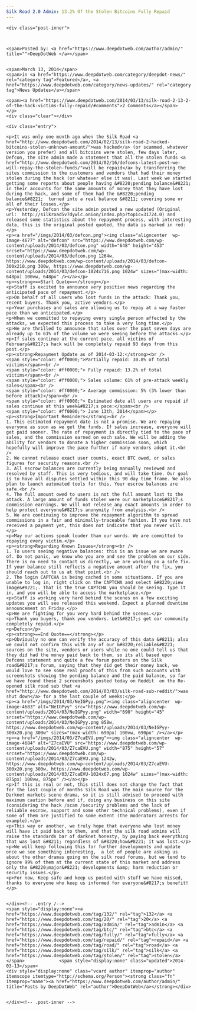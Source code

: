 ```yaml
---
Silk Road 2.0 Admin: 13.2% Of the Stolen Bitcoins Fully Repaid
---
```

<article class="post-listing post-4675 post type-post status-publish format-standard has-post-thumbnail hentry  tag-1436tag-admin tag-btc tag-fully tag-repaid tag-road tag-silk tag-stolen">
    
    <div class="post-inner">
    
    
        
    <span>Posted by: <a href="https://www.deepdotweb.com/author/admin/" title="">DeepDotWeb </a></span>
    
    
    <span>March 13, 2014</span>
    <span>in <a href="https://www.deepdotweb.com/category/deepdot-news/" rel="category tag">Featured</a>, <a href="https://www.deepdotweb.com/category/news-updates/" rel="category tag">News Updates</a></span>
    
    <span><a href="https://www.deepdotweb.com/2014/03/13/silk-road-2-13-2-of-the-hack-victims-fully-repaid/#comments">2 Comments</a></span>
    </p>
    <div class="clear"></div>
    
    <div class="entry">
    
    <p>It was only one month ago when the Silk Road <a href="http://www.deepdotweb.com/2014/02/13/silk-road-2-hacked-bitcoins-stolen-unknown-amount/">was hacked</a> (or scammed, whatever version you prefer) and all bitcoins were stolen, few days later, Defcon, the site admin made a statement that all the stolen funds <a href="http://www.deepdotweb.com/2014/02/16/defcons-latest-post-we-will-repay-the-stolen-funds/">will be repaid</a> by transferring the sites commission to the customers and vendors that had their money stolen during the hack (or whatever else it was). Last week we started getting some reports about people having &#8220;pending balance&#8221; in their accounts for the same amounts of money that they have lost during the hack, and some of them had the &#8220;pending balance&#8221;  turned into a real balance &#8211; covering some or all of their losses.</p>
    <p>Yesterday, Defcon the site admin posted a new updated (Original url:  http://silkroad5v7dywlc.onion/index.php?topic=31724.0) and released some statistics about the repayment process, with interesting data, this is the original posted quoted, the data is marked in red:</p>
    <p><a href="/imgs/2014/03/defcon.png"><img class="aligncenter  wp-image-4677" alt="defcon" src="https://www.deepdotweb.com/wp-content/uploads/2014/03/defcon.png" width="648" height="453" srcset="https://www.deepdotweb.com/wp-content/uploads/2014/03/defcon.png 1264w, https://www.deepdotweb.com/wp-content/uploads/2014/03/defcon-300x210.png 300w, https://www.deepdotweb.com/wp-content/uploads/2014/03/defcon-1024x716.png 1024w" sizes="(max-width: 648px) 100vw, 648px" /></a></p>
    <p><strong>==Start Quote==</strong></p>
    <p>Staff is excited to announce very positive news regarding the anticipated pace of repayment.</p>
    <p>On behalf of all users who lost funds in the attack: Thank you, recent buyers. Thank you, active vendors.</p>
    <p>Your purchases and sales are allowing us to repay at a way faster pace than we anticipated.</p>
    <p>When we committed to repaying every single person affected by the attacks, we expected this process to take a very long time.</p>
    <p>We are thrilled to announce that sales over the past seven days are already up to 61% of the volume we were seeing before the attacks.</p>
    <p>If sales continue at the current pace, all victims of February&#8217;s hack will be completely repaid 93 days from this post.</p>
    <p><strong>Repayment Update as of 2014-03-12:</strong><br />
    <span style="color: #ff0000;">Partially repaid: 30.8% of total victims</span><br />
    <span style="color: #ff0000;"> Fully repaid: 13.2% of total victims</span><br />
    <span style="color: #ff0000;"> Sales volume: 61% of pre-attack weekly sales</span><br />
    <span style="color: #ff0000;"> Average commission: 5% (3% lower than before attack)</span><br />
    <span style="color: #ff0000;"> Estimated date all users are repaid if sales continue at this week&#8217;s pace:</span><br />
    <span style="color: #ff0000;"> June 13th, 2014</span></p>
    <p><strong>Important Reminders</strong><br />
    1. This estimated repayment date is not a promise. We are repaying everyone as soon as we get the funds. If sales increase, everyone will get paid sooner. The rate of repayment is directly tied to the pace of sales, and the commission earned on each sale. We will be adding the ability for vendors to donate a higher commission soon, which hopefully will improve the pace further if many vendors adopt it.<br />
    2. We cannot release exact user counts, exact BTC owed, or sales figures for security reasons.<br />
    3. All escrow balances are currently being manually reviewed and resolved by staff. This is very tedious, and will take time. Our goal is to have all disputes settled within this 90 day time frame. We also plan to launch automated tools for this. Your escrow balances are safe.<br />
    4. The full amount owed to users is not the full amount lost to the attack. A large amount of funds stolen were our marketplace&#8217;s commission earnings. We will not release any exact amounts in order to help protect everyone&#8217;s anonymity from analysis.<br />
    5. We are continuing to improve the repayment algorithm to spread commissions in a fair and minimally-traceable fashion. If you have not received a payment yet, this does not indicate that you never will.</p>
    <p>May our actions speak louder than our words. We are committed to repaying every victim.</p>
    <p><strong>Regarding Known Issues</strong><br />
    1. To users seeing negative balances: this is an issue we are aware of. Do not panic, we know who you are and see the problem on our side. There is no need to contact us directly, we are working on a safe fix. If your balance still reflects a negative amount after the fix, you should reach out to us at that point.<br />
    2. The login CAPTCHA is being cached in some situations. If you are unable to log in, right click on the CAPTCHA and select &#8220;view image&#8221;. That is the true CAPTCHA you should be seeing. Type it in, and you will be able to access the marketplace.</p>
    <p>Staff is working very hard behind the scenes on a few exciting updates you will see released this weekend. Expect a planned downtime announcement on Friday.</p>
    <p>We are fighting for you very hard behind the scenes.</p>
    <p>Thank you buyers, thank you vendors. Let&#8217;s get our community completely repaid.</p>
    <p>Defcon</p>
    <p><strong>==End Quote==</strong></p>
    <p>Obviously no one can verify the accuracy of this data &#8211; also we could not confirm this with any of our &#8220;reliable&#8221; sources on the site, vendors or users while no one could tell us that they did had the money paid back to them, so its all based upon Defcons statement and quite a few forum posters on the Silk road&#8217;s forum, saying that they did get their money back, we would love to see some real proofs of this from such accounts with screenshots showing the pending balance and the paid balance, so far we have found these 2 screenshots posted today on Reddit  on the Re-opened silk road sub that <a href="http://www.deepdotweb.com/2014/03/03/silk-road-sub-reddit/">was shut down</a> for a the last couple of weeks:</p>
    <p><a href="/imgs/2014/03/NeIGPyy.png"><img class="aligncenter  wp-image-4683" alt="NeIGPyy" src="https://www.deepdotweb.com/wp-content/uploads/2014/03/NeIGPyy.png" width="690" height="45" srcset="https://www.deepdotweb.com/wp-content/uploads/2014/03/NeIGPyy.png 858w, https://www.deepdotweb.com/wp-content/uploads/2014/03/NeIGPyy-300x20.png 300w" sizes="(max-width: 690px) 100vw, 690px" /></a></p>
    <p><a href="/imgs/2014/03/Z7caEVU.png"><img class="aligncenter  wp-image-4684" alt="Z7caEVU" src="https://www.deepdotweb.com/wp-content/uploads/2014/03/Z7caEVU.png" width="875" height="57" srcset="https://www.deepdotweb.com/wp-content/uploads/2014/03/Z7caEVU.png 1242w, https://www.deepdotweb.com/wp-content/uploads/2014/03/Z7caEVU-300x20.png 300w, https://www.deepdotweb.com/wp-content/uploads/2014/03/Z7caEVU-1024x67.png 1024w" sizes="(max-width: 875px) 100vw, 875px" /></a></p>
    <p>If this is real or not, this still does not change the fact that for the last couple of months Silk Road was the main source for the Darknet markets scene drama, so it is still advised to proceed with maximum caution before and if, doing any business on this site (considering the hack /scam /security problems and the lack of reliable escrow, support and some other technical problems), even if some of them are justified to some extent (the moderators arrests for example).</p>
    <p>This way or another, we truly hope that everyone who lost money will have it paid back to them, and that the silk road admins will raise the standards bar of darknet honesty, by paying back everything that was lost &#8211; regardless of &#8220;how&#8221; it was lost.</p>
    <p>We will keep following this for further developments and update once we see something interesting,  a lot of people are asking us about the other dramas going on the silk road forums, but we tend to ignore 99% of them at the current state of this market and address only the &#8220;major&#8221; developments &amp; harm reduction or security issues.</p>
    <p>For now, Keep safe and keep us posted with stuff we have missed, thanks to everyone who keep us informed for everyone&#8217;s benefit!</p>
    
    
    </div><!-- .entry /-->
    <span style="display:none"><a href="https://www.deepdotweb.com/tag/132/" rel="tag">132</a> <a href="https://www.deepdotweb.com/tag/20/" rel="tag">20</a> <a href="https://www.deepdotweb.com/tag/admin/" rel="tag">admin</a> <a href="https://www.deepdotweb.com/tag/btc/" rel="tag">btc</a> <a href="https://www.deepdotweb.com/tag/fully/" rel="tag">fully</a> <a href="https://www.deepdotweb.com/tag/repaid/" rel="tag">repaid</a> <a href="https://www.deepdotweb.com/tag/road/" rel="tag">road</a> <a href="https://www.deepdotweb.com/tag/silk/" rel="tag">silk</a> <a href="https://www.deepdotweb.com/tag/stolen/" rel="tag">stolen</a></span>				<span style="display:none" class="updated">2014-03-13</span>
    <div style="display:none" class="vcard author" itemprop="author" itemscope itemtype="http://schema.org/Person"><strong class="fn" itemprop="name"><a href="https://www.deepdotweb.com/author/admin/" title="Posts by DeepDotWeb" rel="author">DeepDotWeb</a></strong></div>
    
    
    </div><!-- .post-inner -->
</article><!-- .post-listing -->

